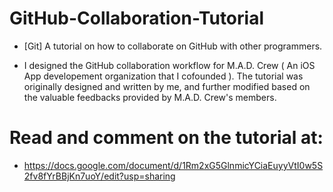 # GitHub-Collaboration-Tutorial
* [Git] A tutorial on how to collaborate on GitHub with other programmers.

* I designed the GitHub collaboration workflow for M.A.D. Crew ( An iOS App developement organization that I cofounded ). The tutorial was originally designed and written by me, and further modified based on the valuable feedbacks provided by M.A.D. Crew's members.


# Read and comment on the tutorial at:
* https://docs.google.com/document/d/1Rm2xG5GlnmicYCiaEuyyVtI0w5S2fv8fYrBBjKn7uoY/edit?usp=sharing
